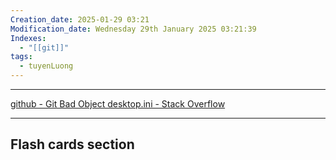 ```yaml
---
Creation_date: 2025-01-29 03:21
Modification_date: Wednesday 29th January 2025 03:21:39
Indexes:
  - "[[git]]"
tags:
  - tuyenLuong
---
```



----


[github - Git Bad Object desktop.ini - Stack Overflow](https://stackoverflow.com/questions/74754620/git-bad-object-desktop-ini)













---
## Flash cards section
